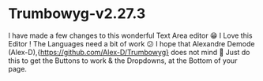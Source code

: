# Trumbowyg-v2.27.3
I have made a few changes to this wonderful Text Area editor 😁
I Love this Editor !
The Languages need a bit of work 😕
I hope that Alexandre Demode (Alex-D),{https://github.com/Alex-D/Trumbowyg} does not mind 🤔
Just do this to get the Buttons to work & the Dropdowns, at the Bottom of your page.


<script src="{path}/js/trumbowyg.twc.js"></script>
<script>
$(document).ready(function(){
    $.trumbowyg.svgPath = '{path}/ui/icons.twc.svg';
    $.trumbowyg.svgAbsoluteUsePath = true;
	$('#simple-editor').trumbowyg({
		btns: ['viewHTML', 'formatting', 'link', 'btnGrp-semantic', 'btnGrp-lists', 'insertImage','emoji','hashtag','smiley','hands']

	});

});

</script>
